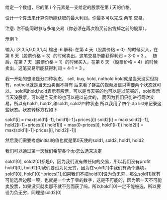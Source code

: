 给定一个数组，它的第 i 个元素是一支给定的股票在第 i 天的价格。

设计一个算法来计算你所能获取的最大利润。你最多可以完成 两笔 交易。

注意: 你不能同时参与多笔交易（你必须在再次购买前出售掉之前的股票）。

示例 1:

输入: [3,3,5,0,0,3,1,4]
输出: 6
解释: 在第 4 天（股票价格 = 0）的时候买入，在第 6 天（股票价格 = 3）的时候卖出，这笔交易所能获得利润 = 3-0 = 3 。
     随后，在第 7 天（股票价格 = 1）的时候买入，在第 8 天 （股票价格 = 4）的时候卖出，这笔交易所能获得利润 = 4-1 = 3 。

我一开始的想法是分四种状态， sell, buy, hold, nothold
hold就是当天没买但持有，nothold就是当天没卖但不持有
后来看了群主的视频发信只需要两个状态就可以， sold和hold,hold表示有股票，可以是当天买的也可以是以前买的，sold表示当天没股票，可以是当天卖的也可以是以前卖的，
而因为我们只能进行两次交易，所以有hold1, hold2,和sold1, sold2四种状态
所以我用了四个 dp list来记录这些状态。状态转移方程如下

sold1[i] = max(sold1[i-1], hold1[i-1]+prices[i])
sold2[i] = max(sold2[i-1], hold2[i-1]+prices[i])
hold1[i] = max(0-prices[i], hold1[i-1])
hold2[i] = max(sold1[i-1]-prices[i], hold2[i-1])

然后我们需要考虑initial的值也就是第0天使的sold1, sold2, hold1, hold2

我们可以通过第一天我们希望各个dp怎么选来决定

sold1[0], sold2[0]都是0，因为我们没有做任何的交易，所以我们没有profit
hold1[0], hold2[0]我们要设为负无穷，因为在sold1[1]中我们有两个选项，sold1[0], hold1[0]+prices[1],如果我们不把hold[0]设为负无穷，那么sold[1]就有可能选后边那一项，也就是一个大于零的数字，这是不可能的，因为第一天不可能卖股票，如果没买就卖那不就不劳而获了吗，所以hold1[0]一定不能被选，所以要设为负无穷，同理是sold2[0]
